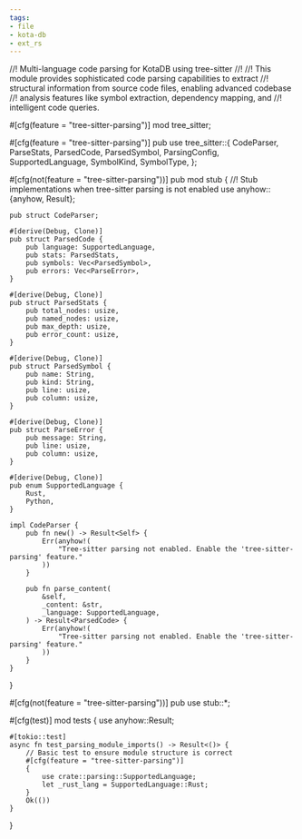 ```yaml
---
tags:
- file
- kota-db
- ext_rs
---
```

//! Multi-language code parsing for KotaDB using tree-sitter
//!
//! This module provides sophisticated code parsing capabilities to extract
//! structural information from source code files, enabling advanced codebase
//! analysis features like symbol extraction, dependency mapping, and
//! intelligent code queries.

#[cfg(feature = "tree-sitter-parsing")]
mod tree_sitter;

#[cfg(feature = "tree-sitter-parsing")]
pub use tree_sitter::{
    CodeParser, ParseStats, ParsedCode, ParsedSymbol, ParsingConfig, SupportedLanguage, SymbolKind,
    SymbolType,
};

#[cfg(not(feature = "tree-sitter-parsing"))]
pub mod stub {
    //! Stub implementations when tree-sitter parsing is not enabled
    use anyhow::{anyhow, Result};

    pub struct CodeParser;

    #[derive(Debug, Clone)]
    pub struct ParsedCode {
        pub language: SupportedLanguage,
        pub stats: ParsedStats,
        pub symbols: Vec<ParsedSymbol>,
        pub errors: Vec<ParseError>,
    }

    #[derive(Debug, Clone)]
    pub struct ParsedStats {
        pub total_nodes: usize,
        pub named_nodes: usize,
        pub max_depth: usize,
        pub error_count: usize,
    }

    #[derive(Debug, Clone)]
    pub struct ParsedSymbol {
        pub name: String,
        pub kind: String,
        pub line: usize,
        pub column: usize,
    }

    #[derive(Debug, Clone)]
    pub struct ParseError {
        pub message: String,
        pub line: usize,
        pub column: usize,
    }

    #[derive(Debug, Clone)]
    pub enum SupportedLanguage {
        Rust,
        Python,
    }

    impl CodeParser {
        pub fn new() -> Result<Self> {
            Err(anyhow!(
                "Tree-sitter parsing not enabled. Enable the 'tree-sitter-parsing' feature."
            ))
        }

        pub fn parse_content(
            &self,
            _content: &str,
            _language: SupportedLanguage,
        ) -> Result<ParsedCode> {
            Err(anyhow!(
                "Tree-sitter parsing not enabled. Enable the 'tree-sitter-parsing' feature."
            ))
        }
    }
}

#[cfg(not(feature = "tree-sitter-parsing"))]
pub use stub::*;

#[cfg(test)]
mod tests {
    use anyhow::Result;

    #[tokio::test]
    async fn test_parsing_module_imports() -> Result<()> {
        // Basic test to ensure module structure is correct
        #[cfg(feature = "tree-sitter-parsing")]
        {
            use crate::parsing::SupportedLanguage;
            let _rust_lang = SupportedLanguage::Rust;
        }
        Ok(())
    }
}
